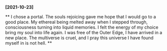 **[2021-10-23]**

**
I chose a portal. The souls rejoicing gave me hope that I would go to a good place. My ethereal being melted away when I stepped through, consciousness turning into liquid memories. I felt the energy of my choice bring my soul into life again. I was free of the Outer Edge, I have arrived in a new place. The multiverse is cruel, and I pray this universe I have found myself in is not hell. 
**